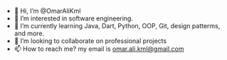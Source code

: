 - 👋 Hi, I’m @OmarAliKml
- 👀 I’m interested in software engineering.
- 🌱 I’m currently learning Java, Dart, Python, OOP, Git, design patterms, and more.
- 💞️ I’m looking to collaborate on professional projects
- 📫 How to reach me? my email is omar.ali.kml@gmail.com

<!---
OmarAliKml/OmarAliKml is a ✨ special ✨ repository because its `README.md` (this file) appears on your GitHub profile.
You can click the Preview link to take a look at your changes.
--->
